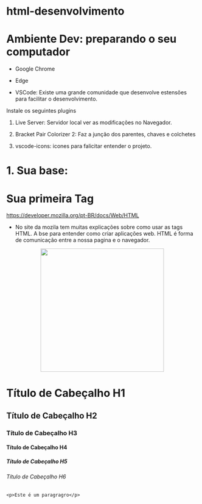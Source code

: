 # html-desenvolvimento

# Ambiente Dev: preparando o seu computador

- Google Chrome

- Edge

- VSCode: Existe uma grande comunidade que desenvolve estensões para facilitar o desenvolvimento.

Instale os seguintes plugins

1. Live Server: Servidor local ver as modificações no Navegador.

3. Bracket Pair Colorizer 2: Faz a junção dos parentes, chaves e colchetes

5. vscode-icons: icones para falicitar entender o projeto.

# 1. Sua base:




# Sua primeira Tag

https://developer.mozilla.org/pt-BR/docs/Web/HTML

* No site da mozila tem muitas explicações sobre como usar as tags HTML. A bse para entender como criar aplicações web. HTML é forma de comunicação entre a nossa pagina e o navegador.

<p align="center">
    <img src="Sua primeria TAG.PNG" width="324" height="324">
</p>

<!DOCTYPE html>
<html lang="pt-br">
<head>
    <meta charset="UTF-8">
    <meta http-equiv="X-UA-Compatible" content="IE=edge">
    <meta name="viewport" content="width=device-width, initial-scale=1.0">
    <title>ALVESNET</title>
</head>
<body>
    <h1>Título de Cabeçalho H1</h1>
    <h2>Título de Cabeçalho H2</h2>
    <h3>Título de Cabeçalho H3</h3>
    <h4>Título de Cabeçalho H4</h4>
    <h5>Título de Cabeçalho H5</h5>
    <h6>Título de Cabeçalho H6</h6>

    <p>Este é um paragragro</p>
</body>
</html>











